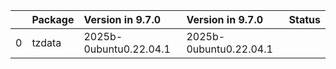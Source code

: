 <!-- markdown-link-check-disable -->

|    | Package   | Version in 9.7.0       | Version in 9.7.0       | Status   |
|---:|:----------|:-----------------------|:-----------------------|:---------|
|  0 | tzdata    | 2025b-0ubuntu0.22.04.1 | 2025b-0ubuntu0.22.04.1 |          |